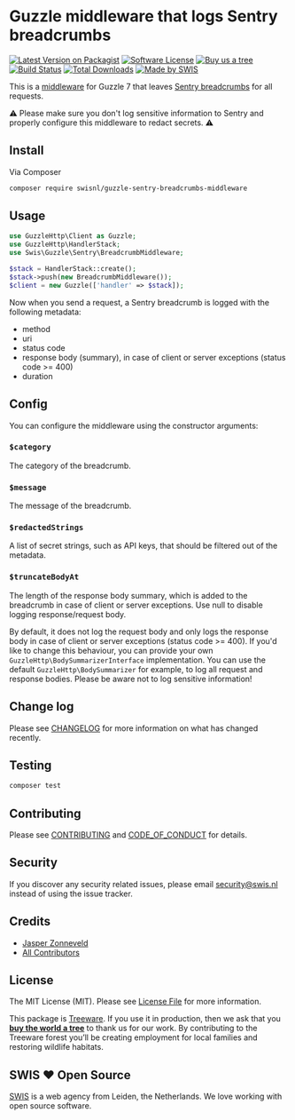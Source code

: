 # Guzzle middleware that logs Sentry breadcrumbs

[![Latest Version on Packagist][ico-version]][link-packagist]
[![Software License][ico-license]](LICENSE.md)
[![Buy us a tree][ico-treeware]][link-treeware]
[![Build Status][ico-github-actions]][link-github-actions]
[![Total Downloads][ico-downloads]][link-downloads]
[![Made by SWIS][ico-swis]][link-swis]

This is a [middleware](https://docs.guzzlephp.org/en/stable/handlers-and-middleware.html#middleware) for Guzzle 7 that leaves [Sentry breadcrumbs](https://docs.sentry.io/platforms/php/guides/laravel/enriching-events/breadcrumbs/) for all requests.

:warning: Please make sure you don't log sensitive information to Sentry and properly configure this middleware to redact secrets. :warning:

## Install

Via Composer

``` bash
composer require swisnl/guzzle-sentry-breadcrumbs-middleware
```

## Usage

``` php
use GuzzleHttp\Client as Guzzle;
use GuzzleHttp\HandlerStack;
use Swis\Guzzle\Sentry\BreadcrumbMiddleware;

$stack = HandlerStack::create();
$stack->push(new BreadcrumbMiddleware());
$client = new Guzzle(['handler' => $stack]);
```

Now when you send a request, a Sentry breadcrumb is logged with the following metadata:

* method
* uri
* status code
* response body (summary), in case of client or server exceptions (status code >= 400)
* duration

## Config

You can configure the middleware using the constructor arguments:

### `$category`
The category of the breadcrumb.

### `$message`
The message of the breadcrumb.

### `$redactedStrings`
A list of secret strings, such as API keys, that should be filtered out of the metadata.

### `$truncateBodyAt`
The length of the response body summary, which is added to the breadcrumb in case of client or server exceptions. Use null to disable logging response/request body.

By default, it does not log the request body and only logs the response body in case of client or server exceptions (status code >= 400). If you'd like to change this behaviour, you can provide your own `GuzzleHttp\BodySummarizerInterface` implementation. You can use the default `GuzzleHttp\BodySummarizer` for example, to log all request and response bodies. Please be aware not to log sensitive information!

## Change log

Please see [CHANGELOG](CHANGELOG.md) for more information on what has changed recently.

## Testing

``` bash
composer test
```

## Contributing

Please see [CONTRIBUTING](CONTRIBUTING.md) and [CODE_OF_CONDUCT](CODE_OF_CONDUCT.md) for details.

## Security

If you discover any security related issues, please email security@swis.nl instead of using the issue tracker.

## Credits

- [Jasper Zonneveld][link-author]
- [All Contributors][link-contributors]

## License

The MIT License (MIT). Please see [License File](LICENSE.md) for more information.

This package is [Treeware](https://treeware.earth). If you use it in production, then we ask that you [**buy the world a tree**][link-treeware] to thank us for our work. By contributing to the Treeware forest you’ll be creating employment for local families and restoring wildlife habitats.

## SWIS :heart: Open Source

[SWIS][link-swis] is a web agency from Leiden, the Netherlands. We love working with open source software. 

[ico-version]: https://img.shields.io/packagist/v/swisnl/guzzle-sentry-breadcrumbs-middleware.svg?style=flat-square
[ico-license]: https://img.shields.io/badge/license-MIT-brightgreen.svg?style=flat-square
[ico-treeware]: https://img.shields.io/badge/Treeware-%F0%9F%8C%B3-lightgreen.svg?style=flat-square
[ico-github-actions]: https://img.shields.io/github/checks-status/swisnl/guzzle-sentry-breadcrumbs-middleware/master?label=tests&style=flat-square
[ico-downloads]: https://img.shields.io/packagist/dt/swisnl/guzzle-sentry-breadcrumbs-middleware.svg?style=flat-square
[ico-swis]: https://img.shields.io/badge/%F0%9F%9A%80-made%20by%20SWIS-%230737A9.svg?style=flat-square

[link-packagist]: https://packagist.org/packages/swisnl/guzzle-sentry-breadcrumbs-middleware
[link-github-actions]: https://github.com/swisnl/guzzle-sentry-breadcrumbs-middleware/actions/workflows/tests.yml
[link-downloads]: https://packagist.org/packages/swisnl/guzzle-sentry-breadcrumbs-middleware
[link-treeware]: https://plant.treeware.earth/swisnl/guzzle-sentry-breadcrumbs-middleware
[link-author]: https://github.com/JaZo
[link-contributors]: ../../contributors
[link-swis]: https://www.swis.nl

